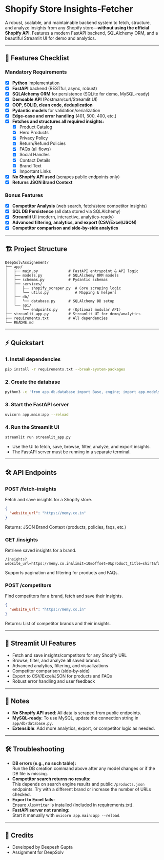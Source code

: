 # Shopify Store Insights-Fetcher

A robust, scalable, and maintainable backend system to fetch, structure, and analyze insights from any Shopify store—**without using the official Shopify API**. Features a modern FastAPI backend, SQLAlchemy ORM, and a beautiful Streamlit UI for demo and analytics.

---

## 🚀 Features Checklist

### **Mandatory Requirements**
- [x] **Python** implementation
- [x] **FastAPI** backend (RESTful, async, robust)
- [x] **SQLAlchemy ORM** for persistence (SQLite for demo, MySQL-ready)
- [x] **Demoable API** (Postman/curl/Streamlit UI)
- [x] **OOP, SOLID, clean code, deduplication**
- [x] **Pydantic models** for validation/serialization
- [x] **Edge-case and error handling** (401, 500, 400, etc.)
- [x] **Fetches and structures all required insights:**
  - [x] Product Catalog
  - [x] Hero Products
  - [x] Privacy Policy
  - [x] Return/Refund Policies
  - [x] FAQs (all flows)
  - [x] Social Handles
  - [x] Contact Details
  - [x] Brand Text
  - [x] Important Links
- [x] **No Shopify API used** (scrapes public endpoints only)
- [x] **Returns JSON Brand Context**

### **Bonus Features**
- [x] **Competitor Analysis** (web search, fetch/store competitor insights)
- [x] **SQL DB Persistence** (all data stored via SQLAlchemy)
- [x] **Streamlit UI** (modern, interactive, analytics-ready)
- [x] **Advanced filtering, analytics, and export (CSV/Excel/JSON)**
- [x] **Competitor comparison and side-by-side analytics**

---

## 🏗️ Project Structure

```
DeepSolvAssignement/
├── app/
│   ├── main.py              # FastAPI entrypoint & API logic
│   ├── models.py            # SQLAlchemy ORM models
│   ├── schemas.py           # Pydantic schemas
│   ├── services/
│   │   ├── shopify_scraper.py  # Core scraping logic
│   │   └── utils.py            # Mapping & helpers
│   ├── db/
│   │   └── database.py      # SQLAlchemy DB setup
│   └── api/
│       └── endpoints.py     # (Optional modular API)
├── streamlit_app.py         # Streamlit UI for demo/analytics
├── requirements.txt         # All dependencies
└── README.md
```

---

## ⚡️ Quickstart

### 1. **Install dependencies**
```bash
pip install -r requirements.txt --break-system-packages
```

### 2. **Create the database**
```bash
python3 -c 'from app.db.database import Base, engine; import app.models; Base.metadata.create_all(bind=engine)'
```

### 3. **Start the FastAPI server**
```bash
uvicorn app.main:app --reload
```

### 4. **Run the Streamlit UI**
```bash
streamlit run streamlit_app.py
```

- Use the UI to fetch, save, browse, filter, analyze, and export insights.
- The FastAPI server must be running in a separate terminal.

---

## 🛠️ API Endpoints

### **POST /fetch-insights**
Fetch and save insights for a Shopify store.
```json
{
  "website_url": "https://memy.co.in"
}
```
Returns: JSON Brand Context (products, policies, faqs, etc.)

### **GET /insights**
Retrieve saved insights for a brand.
```
/insights?website_url=https://memy.co.in&limit=10&offset=0&product_title=shirt&faq_limit=5&faq_query=return
```
Supports pagination and filtering for products and FAQs.

### **POST /competitors**
Find competitors for a brand, fetch and save their insights.
```json
{
  "website_url": "https://memy.co.in"
}
```
Returns: List of competitor brands and their insights.

---

## 🎨 Streamlit UI Features
- Fetch and save insights/competitors for any Shopify URL
- Browse, filter, and analyze all saved brands
- Advanced analytics, filtering, and visualizations
- Competitor comparison (side-by-side)
- Export to CSV/Excel/JSON for products and FAQs
- Robust error handling and user feedback

---

## 📝 Notes
- **No Shopify API used**: All data is scraped from public endpoints.
- **MySQL-ready**: To use MySQL, update the connection string in `app/db/database.py`.
- **Extensible**: Add more analytics, export, or competitor logic as needed.

---

## 🛠️ Troubleshooting

- **DB errors (e.g., no such table):**  
  Run the DB creation command above after any model changes or if the DB file is missing.
- **Competitor search returns no results:**  
  This depends on search engine results and public `/products.json` endpoints. Try with a different brand or increase the number of URLs checked.
- **Export to Excel fails:**  
  Ensure `XlsxWriter` is installed (included in requirements.txt).
- **FastAPI server not running:**  
  Start it manually with `uvicorn app.main:app --reload`.

---

## 👏 Credits
- Developed by Deepesh Gupta
- Assignment for DeepSolv
